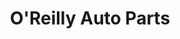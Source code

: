 ---
title: "O'Reilly Auto Parts"
url: /mcallen/oreilly-auto-parts-north-23rd-street/
shop: car parts
---